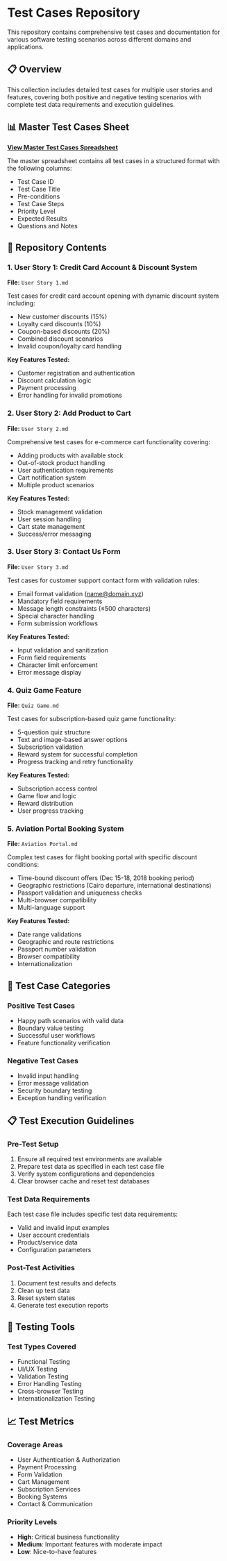 # Test Cases Repository

This repository contains comprehensive test cases and documentation for various software testing scenarios across different domains and applications.

## 📋 Overview

This collection includes detailed test cases for multiple user stories and features, covering both positive and negative testing scenarios with complete test data requirements and execution guidelines.

## 📊 Master Test Cases Sheet

**[View Master Test Cases Spreadsheet](https://docs.google.com/spreadsheets/d/1Z6eJqYKzLyyT2YYm6craCnRmbEVZwuqC1PU_OChDuAo/edit?usp=sharing)**

The master spreadsheet contains all test cases in a structured format with the following columns:
- Test Case ID
- Test Case Title
- Pre-conditions
- Test Case Steps
- Priority Level
- Expected Results
- Questions and Notes

## 📁 Repository Contents

### 1. User Story 1: Credit Card Account & Discount System
**File:** `User Story 1.md`

Test cases for credit card account opening with dynamic discount system including:
- New customer discounts (15%)
- Loyalty card discounts (10%)
- Coupon-based discounts (20%)
- Combined discount scenarios
- Invalid coupon/loyalty card handling

**Key Features Tested:**
- Customer registration and authentication
- Discount calculation logic
- Payment processing
- Error handling for invalid promotions

### 2. User Story 2: Add Product to Cart
**File:** `User Story 2.md`

Comprehensive test cases for e-commerce cart functionality covering:
- Adding products with available stock
- Out-of-stock product handling
- User authentication requirements
- Cart notification system
- Multiple product scenarios

**Key Features Tested:**
- Stock management validation
- User session handling
- Cart state management
- Success/error messaging

### 3. User Story 3: Contact Us Form
**File:** `User Story 3.md`

Test cases for customer support contact form with validation rules:
- Email format validation (name@domain.xyz)
- Mandatory field requirements
- Message length constraints (≤500 characters)
- Special character handling
- Form submission workflows

**Key Features Tested:**
- Input validation and sanitization
- Form field requirements
- Character limit enforcement
- Error message display

### 4. Quiz Game Feature
**File:** `Quiz Game.md`

Test cases for subscription-based quiz game functionality:
- 5-question quiz structure
- Text and image-based answer options
- Subscription validation
- Reward system for successful completion
- Progress tracking and retry functionality

**Key Features Tested:**
- Subscription access control
- Game flow and logic
- Reward distribution
- User progress tracking

### 5. Aviation Portal Booking System
**File:** `Aviation Portal.md`

Complex test cases for flight booking portal with specific discount conditions:
- Time-bound discount offers (Dec 15-18, 2018 booking period)
- Geographic restrictions (Cairo departure, international destinations)
- Passport validation and uniqueness checks
- Multi-browser compatibility
- Multi-language support

**Key Features Tested:**
- Date range validations
- Geographic and route restrictions
- Passport number validation
- Browser compatibility
- Internationalization

## 🎯 Test Case Categories

### Positive Test Cases
- Happy path scenarios with valid data
- Boundary value testing
- Successful user workflows
- Feature functionality verification

### Negative Test Cases
- Invalid input handling
- Error message validation
- Security boundary testing
- Exception handling verification

## 📋 Test Execution Guidelines

### Pre-Test Setup
1. Ensure all required test environments are available
2. Prepare test data as specified in each test case file
3. Verify system configurations and dependencies
4. Clear browser cache and reset test databases

### Test Data Requirements
Each test case file includes specific test data requirements:
- Valid and invalid input examples
- User account credentials
- Product/service data
- Configuration parameters

### Post-Test Activities
1. Document test results and defects
2. Clean up test data
3. Reset system states
4. Generate test execution reports

## 🔧 Testing Tools

### Test Types Covered
- Functional Testing
- UI/UX Testing
- Validation Testing
- Error Handling Testing
- Cross-browser Testing
- Internationalization Testing

## 📈 Test Metrics

### Coverage Areas
- User Authentication & Authorization
- Payment Processing
- Form Validation
- Cart Management
- Subscription Services
- Booking Systems
- Contact & Communication

### Priority Levels
- **High**: Critical business functionality
- **Medium**: Important features with moderate impact
- **Low**: Nice-to-have features
